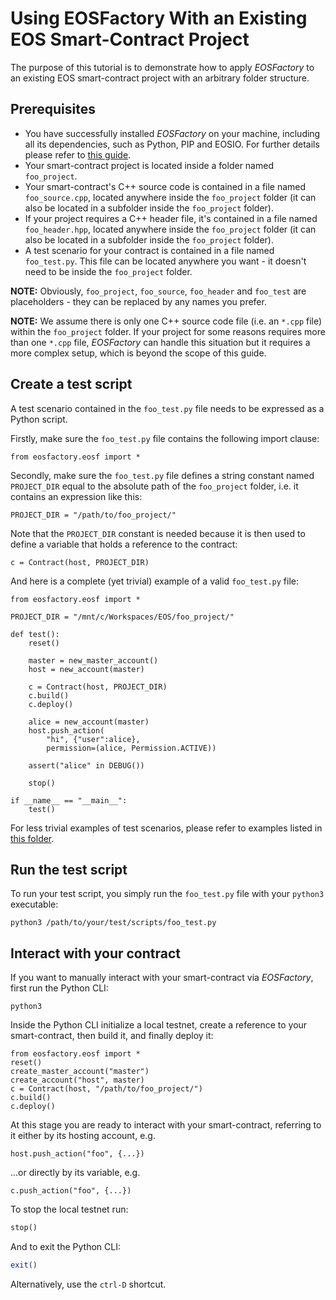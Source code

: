 # Using EOSFactory With an Existing EOS Smart-Contract Project

The purpose of this tutorial is to demonstrate how to apply *EOSFactory* to an existing EOS smart-contract project with an arbitrary folder structure.

## Prerequisites

* You have successfully installed *EOSFactory* on your machine, including all its dependencies, such as Python, PIP and EOSIO. For further details please refer to [this guide](https://eosfactory.io/build/html/tutorials/01.InstallingEOSFactory.html).
* Your smart-contract project is located inside a folder named `foo_project`.
* Your smart-contract's C++ source code is contained in a file named `foo_source.cpp`, located anywhere inside the `foo_project` folder (it can also be located in a subfolder inside the `foo_project` folder).
* If your project requires a C++ header file, it's contained in a file named `foo_header.hpp`, located anywhere inside the `foo_project` folder (it can also be located in a subfolder inside the `foo_project` folder).
* A test scenario for your contract is contained in a file named `foo_test.py`. This file can be located anywhere you want - it doesn't need to be inside the `foo_project` folder.

**NOTE:** Obviously, `foo_project`, `foo_source`, `foo_header` and `foo_test` are placeholders - they can be replaced by any names you prefer.

**NOTE:** We assume there is only one C++ source code file (i.e. an  `*.cpp` file) within the `foo_project` folder. If your project for some reasons requires more than one `*.cpp` file, *EOSFactory* can handle this situation but it requires a more complex setup, which is beyond the scope of this guide.

## Create a test script

A test scenario contained in the `foo_test.py` file needs to be expressed as a  Python script.

Firstly, make sure the `foo_test.py` file contains the following import clause:

```
from eosfactory.eosf import *
```

Secondly, make sure the `foo_test.py` file defines a string constant named `PROJECT_DIR` equal to the absolute path of the `foo_project` folder, i.e. it contains an expression like this:

```
PROJECT_DIR = "/path/to/foo_project/"
```

Note that the `PROJECT_DIR` constant is needed because it is then used to define a variable that holds a reference to the contract:

```
c = Contract(host, PROJECT_DIR)
```

And here is a complete (yet trivial) example of a valid `foo_test.py` file:

```
from eosfactory.eosf import *

PROJECT_DIR = "/mnt/c/Workspaces/EOS/foo_project/"

def test():
    reset()
    
    master = new_master_account()
    host = new_account(master)
    
    c = Contract(host, PROJECT_DIR)
    c.build()
    c.deploy()

    alice = new_account(master)
    host.push_action(
        "hi", {"user":alice}, 
        permission=(alice, Permission.ACTIVE))

    assert("alice" in DEBUG())

    stop()

if __name__ == "__main__":
    test()
```

For less trivial examples of test scenarios, please refer to examples listed in [this folder](https://github.com/tokenika/eosfactory/tree/master/contracts).

## Run the test script

To run your test script, you simply run the `foo_test.py` file with your `python3` executable:

```
python3 /path/to/your/test/scripts/foo_test.py
```

## Interact with your contract

If you want to manually interact with your smart-contract via *EOSFactory*, first run the Python CLI:

```
python3
```

Inside the Python CLI initialize a local testnet, create a reference to your smart-contract, then build it, and finally deploy it:

```
from eosfactory.eosf import *
reset()
create_master_account("master")
create_account("host", master)
c = Contract(host, "/path/to/foo_project/")
c.build()
c.deploy()
```

At this stage you are ready to interact with your smart-contract, referring to it either by its hosting account, e.g.

```
host.push_action("foo", {...})
```

...or directly by its variable, e.g.

```
c.push_action("foo", {...})
```

To stop the local testnet run:

```python
stop()
```

And to exit the Python CLI:

```bash
exit()
```

Alternatively, use the `ctrl-D` shortcut.